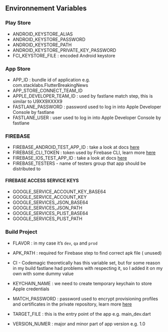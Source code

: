 ## Environnement Variables

### Play Store

- ANDROID_KEYSTORE_ALIAS
- ANDROID_KEYSTORE_PASSWORD
- ANDROID_KEYSTORE_PATH
- ANDROID_KEYSTORE_PRIVATE_KEY_PASSWORD
- FCI_KEYSTORE_FILE : encoded Android keystore

### App Store

- APP_ID : bundle id of application e.g. com.stacklabs.FlutterBreakingNews
- APP_STORE_CONNECT_TEAM_ID
- APPLE_DEVELOPER_TEAM_ID : used by fastlane match step, this is similar to U9XX9XXXX9
- FASTLANE_PASSWORD : password used to log in into Apple Developer Console by fastlane
- FASTLANE_USER : user used to log in into Apple Developer Console by fastlane

### FIREBASE

- FIREBASE_ANDROID_TEST_APP_ID : take a look at docs [here](https://firebase.google.com/docs/app-distribution/android/distribute-fastlane)
- FIREBASE_CLI_TOKEN : token used by Firebase CLI, learn more [here](https://firebase.google.com/docs/cli#cli-ci-systems)
- FIREBASE_IOS_TEST_APP_ID : take a look at docs [here](https://firebase.google.com/docs/app-distribution/ios/distribute-fastlane)
- FIREBASE_TESTERS - name of testers group that app should be distributed to

#### FIREBASE ACCESS SERVICE KEYS

- GOOGLE_SERVICE_ACCOUNT_KEY_BASE64
- GOOGLE_SERVICE_ACCOUNT_KEY
- GOOGLE_SERVICES_JSON_BASE64
- GOOGLE_SERVICES_JSON_PATH
- GOOGLE_SERVICES_PLIST_BASE64
- GOOGLE_SERVICES_PLIST_PATH


### Build Project

- FLAVOR : in my case it’s `dev`, `qa` and `prod`
- APK_PATH : required for Firebase step to find correct apk file ( unused)

- CI - Codemagic theoretically has this variable set, but for some reason in my build fastlane had problems with respecting it, so I added it on my own with some dummy value
- KEYCHAIN_NAME : we need to create temporary keychain to store Apple credentials
- MATCH_PASSWORD : password used to encrypt provisioning profiles and certificates in the private repository, learn more [here](https://docs.fastlane.tools/actions/match/)
- TARGET_FILE : this is the entry point of the app e.g. main_dev.dart
- VERSION_NUMER : major and minor part of app version e.g. 1.0